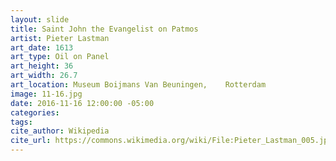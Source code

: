 ```yaml
---
layout: slide
title: Saint John the Evangelist on Patmos
artist: Pieter Lastman
art_date: 1613
art_type: Oil on Panel
art_height: 36
art_width: 26.7
art_location: Museum Boijmans Van Beuningen,	Rotterdam
image: 11-16.jpg
date: 2016-11-16 12:00:00 -05:00
categories:
tags:
cite_author: Wikipedia
cite_url: https://commons.wikimedia.org/wiki/File:Pieter_Lastman_005.jpg
---
```

